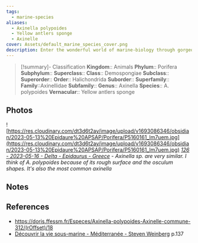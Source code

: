 ```yaml
---
tags:
  - marine-species
aliases:
  - Axinella polypoides
  - Yellow antlers sponge
  - Axinelle
cover: Assets/default_marine_species_cover.png
description: Enter the wonderful world of marine-biology through gorgeous underwater pictures of marine animals. Porifera are what we're commonly calling sponges. They're animals, right!
---
```

> [!summary]- Classification
**Kingdom**:: Animals
**Phylum**:: Porifera
**Subphylum**::
**Superclass**::
**Class**:: Demospongiae
**Subclass**:: 
**Superorder**::
**Order**:: Halichondrida
**Suborder**::
**Superfamily**::
**Family**::Axinellidae
**Subfamily**::
**Genus**:: Axinella
**Species**:: A. polypoides
**Vernacular**:: Yellow antlers sponge

## Photos
![https://res.cloudinary.com/dt3d6t2ay/image/upload/v1693086346/obsidian/2023-05-13%20Epidaure%20APSAP/Porifera/P5160161_lm7uem.jpg](https://res.cloudinary.com/dt3d6t2ay/image/upload/v1693086346/obsidian/2023-05-13%20Epidaure%20APSAP/Porifera/P5160161_lm7uem.jpg)
*[126 - 2023-05-16 - Delta - Epidaurus - Greece](126%20-%202023-05-16%20-%20Delta%20-%20Epidaurus%20-%20Greece.md) - Axinella sp. are very similar. I think of A. polypoides because of its rough surface and the osculum shapes. It's also the most common axinella*

## Notes

## References
- https://doris.ffessm.fr/Especes/Axinella-polypoides-Axinelle-commune-312/(rOffset)/18
- [Découvrir la vie sous-marine - Méditerranée - Steven Weinberg](Découvrir%20la%20vie%20sous-marine%20-%20Méditerranée%20-%20Steven%20Weinberg.md) p.137